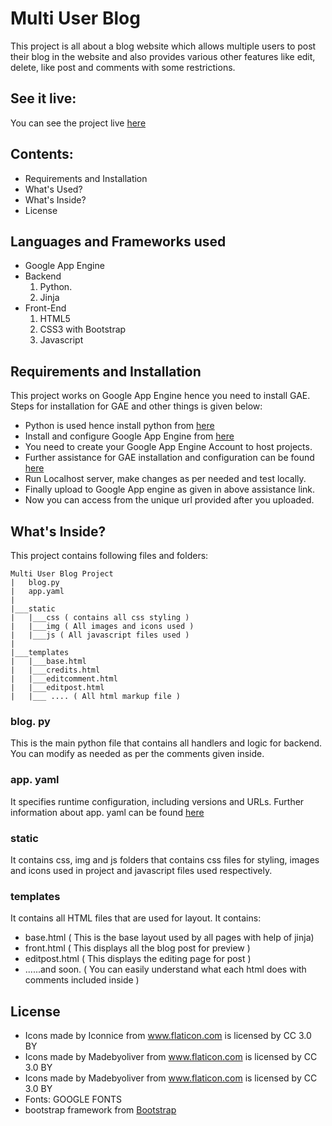 # Multi User Blog
This project is all about a blog website which allows multiple users to post their blog in the website and also provides various other features like edit, delete, like post and comments with some restrictions.

## See it live:
You can see the project live [here](https://hello-world-156305.appspot.com/)
## Contents:
* Requirements and Installation
* What's Used?
* What's Inside?
* License

## Languages and Frameworks used
* Google App Engine
* Backend
    1) Python.
    2) Jinja
* Front-End
    1) HTML5
    2) CSS3 with Bootstrap
    3) Javascript

## Requirements and Installation
This project works on Google App Engine hence you need to install GAE. Steps for installation for GAE and other things is given below: 
* Python is used hence install python from [here](https://www.python.org/downloads/)
* Install and configure Google App Engine from [here](https://cloud.google.com/appengine/downloads#Google_App_Engine_SDK_for_Python)
* You need to create your  Google App Engine Account to host projects.
* Further assistance for GAE installation and configuration can be found [here](https://drive.google.com/file/d/0Byu3UemwRffDbjd0SkdvajhIRW8/view)
* Run Localhost server, make changes as per needed and test locally.
* Finally upload to Google App engine as given in above assistance link.
* Now you can access from the unique url provided after you uploaded.

## What's Inside?
This project contains following files and folders:

```
Multi User Blog Project
|   blog.py
|   app.yaml
|
|___static
|   |___css ( contains all css styling )
|   |___img ( All images and icons used )
|   |___js ( All javascript files used )
|
|___templates 
|   |___base.html
|   |___credits.html
|   |___editcomment.html
|   |___editpost.html
|   |___ .... ( All html markup file )

```
### blog. py
This is the main python file that contains all handlers and logic for backend. You can modify as needed as per the comments given inside.
### app. yaml
It specifies runtime configuration, including versions and URLs. Further information about app. yaml can be found [here](https://cloud.google.com/appengine/docs/flexible/python/configuring-your-app-with-app-yaml) 
### static
It contains css, img and js folders that contains css files for styling, images and icons used in project and javascript files used respectively.

### templates
It contains all HTML files that are used for layout. It contains:
* base.html ( This is the base layout used by all pages with help of jinja)
* front.html ( This displays all the blog post for preview )
* editpost.html ( This displays the editing page for post )
* ......and soon. ( You can easily understand what each html does with comments included inside ) 

## License
* Icons made by Iconnice from www.flaticon.com is licensed by CC 3.0 BY
* Icons made by Madebyoliver from www.flaticon.com is licensed by CC 3.0 BY
* Icons made by Madebyoliver from www.flaticon.com is licensed by CC 3.0 BY
* Fonts: GOOGLE FONTS
* bootstrap framework from [Bootstrap](http://getbootstrap.com/)



